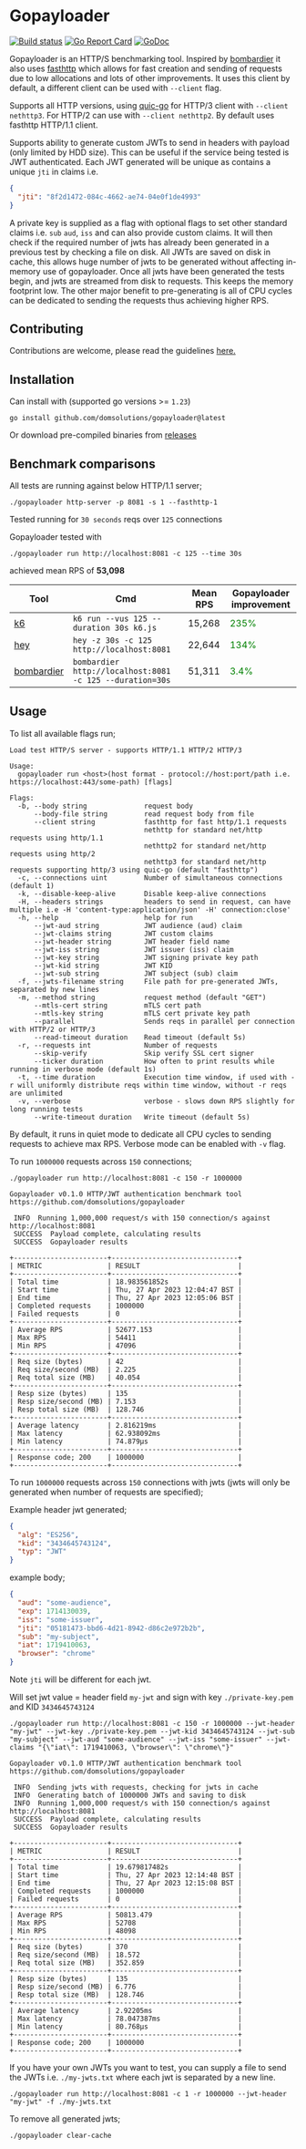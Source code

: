 # Gopayloader

[![Build status](https://github.com/domsolutions/gopayloader/actions/workflows/go.yml/badge.svg)](https://github.com/domsolutions/gopayloader/actions/workflows/go.yml)
[![Go Report Card](https://goreportcard.com/badge/github.com/domsolutions/gopayloader)](https://goreportcard.com/report/github.com/domsolutions/gopayloader)
[![GoDoc](https://godoc.org/github.com/domsolutions/gopayloader?status.svg)](http://godoc.org/github.com/domsolutions/gopayloader)

Gopayloader is an HTTP/S benchmarking tool. Inspired by [bombardier](https://github.com/codesenberg/bombardier/) it also uses [fasthttp](https://github.com/valyala/fasthttp) which allows for fast creation and sending of requests due to low allocations and lots of other improvements.
It uses this client by default, a different client can be used with `--client` flag.

Supports all HTTP versions, using [quic-go](https://github.com/quic-go/quic-go) for HTTP/3 client with `--client nethttp3`. For HTTP/2 can use  with `--client nethttp2`. By default uses fasthttp HTTP/1.1 client.

Supports ability to generate custom JWTs to send in headers with payload (only limited by HDD size). This can be useful if the service being
tested is JWT authenticated. Each JWT generated will be unique as contains a unique `jti` in claims i.e.

```json
{
  "jti": "8f2d1472-084c-4662-ae74-04e0f1de4993"
}
```

A private key is supplied as a flag with optional flags to set other standard claims i.e. `sub` `aud`, `iss` and can also provide custom claims. It will then check if the required number of jwts has already
been generated in a previous test by checking a file on disk. All JWTs are saved on disk in cache, this allows
huge number of jwts to be generated without affecting in-memory use of gopayloader. Once all jwts have been generated
the tests begin, and jwts are streamed from disk to requests. This keeps the memory footprint low. The other major benefit to pre-generating
is all of CPU cycles can be dedicated to sending the requests thus achieving higher RPS.

## Contributing

Contributions are welcome, please read the guidelines [here.](./CONTRIBUTING.md)

## Installation

Can install with (supported go versions >= `1.23`)

```shell
go install github.com/domsolutions/gopayloader@latest 
```

Or download pre-compiled binaries from [releases](https://github.com/domsolutions/gopayloader/releases)

## Benchmark comparisons

All tests are running against below HTTP/1.1 server;

```shell
./gopayloader http-server -p 8081 -s 1 --fasthttp-1
```

Tested running for `30 seconds` reqs over `125` connections

Gopayloader tested with
```shell
./gopayloader run http://localhost:8081 -c 125 --time 30s 
```

achieved mean RPS of **53,098**

| Tool                                                     | Cmd                                                      | Mean RPS | Gopayloader improvement               |
|----------------------------------------------------------|----------------------------------------------------------|----------|---------------------------------------|
| [k6](https://github.com/grafana/k6)                      | `k6 run --vus 125 --duration 30s k6.js`                  | 15,268   | <span style="color:green">235%</span> |
| [hey](https://github.com/rakyll/hey)                     | `hey -z 30s -c 125 http://localhost:8081`                | 22,644   | <span style="color:green">134%</span> |
| [bombardier](https://github.com/codesenberg/bombardier/) | `bombardier http://localhost:8081 -c 125 --duration=30s` | 51,311   | <span style="color:green">3.4%</span> |


## Usage

To list all available flags run;

```shell
Load test HTTP/S server - supports HTTP/1.1 HTTP/2 HTTP/3

Usage:
  gopayloader run <host>(host format - protocol://host:port/path i.e. https://localhost:443/some-path) [flags]

Flags:
  -b, --body string              request body
      --body-file string         read request body from file
      --client string            fasthttp for fast http/1.1 requests
                                 nethttp for standard net/http requests using http/1.1
                                 nethttp2 for standard net/http requests using http/2
                                 nethttp3 for standard net/http requests supporting http/3 using quic-go (default "fasthttp")
  -c, --connections uint         Number of simultaneous connections (default 1)
  -k, --disable-keep-alive       Disable keep-alive connections
  -H, --headers strings          headers to send in request, can have multiple i.e -H 'content-type:application/json' -H' connection:close'
  -h, --help                     help for run
      --jwt-aud string           JWT audience (aud) claim
      --jwt-claims string        JWT custom claims
      --jwt-header string        JWT header field name
      --jwt-iss string           JWT issuer (iss) claim
      --jwt-key string           JWT signing private key path
      --jwt-kid string           JWT KID
      --jwt-sub string           JWT subject (sub) claim
  -f, --jwts-filename string     File path for pre-generated JWTs, separated by new lines
  -m, --method string            request method (default "GET")
      --mtls-cert string         mTLS cert path
      --mtls-key string          mTLS cert private key path
      --parallel                 Sends reqs in parallel per connection with HTTP/2 or HTTP/3
      --read-timeout duration    Read timeout (default 5s)
  -r, --requests int             Number of requests
      --skip-verify              Skip verify SSL cert signer
      --ticker duration          How often to print results while running in verbose mode (default 1s)
  -t, --time duration            Execution time window, if used with -r will uniformly distribute reqs within time window, without -r reqs are unlimited
  -v, --verbose                  verbose - slows down RPS slightly for long running tests
      --write-timeout duration   Write timeout (default 5s)

```

By default, it runs in quiet mode to dedicate all CPU cycles to sending requests to achieve max RPS. Verbose
mode can be enabled with `-v` flag.

To run `1000000` requests across `150` connections;

```shell
./gopayloader run http://localhost:8081 -c 150 -r 1000000 

Gopayloader v0.1.0 HTTP/JWT authentication benchmark tool 
https://github.com/domsolutions/gopayloader

 INFO  Running 1,000,000 request/s with 150 connection/s against http://localhost:8081
 SUCCESS  Payload complete, calculating results
 SUCCESS  Gopayloader results 

+-----------------------+-------------------------------+
| METRIC                | RESULT                        |
+-----------------------+-------------------------------+
| Total time            | 18.983561852s                 |
| Start time            | Thu, 27 Apr 2023 12:04:47 BST |
| End time              | Thu, 27 Apr 2023 12:05:06 BST |
| Completed requests    | 1000000                       |
| Failed requests       | 0                             |
+-----------------------+-------------------------------+
| Average RPS           | 52677.153                     |
| Max RPS               | 54411                         |
| Min RPS               | 47096                         |
+-----------------------+-------------------------------+
| Req size (bytes)      | 42                            |
| Req size/second (MB)  | 2.225                         |
| Req total size (MB)   | 40.054                        |
+-----------------------+-------------------------------+
| Resp size (bytes)     | 135                           |
| Resp size/second (MB) | 7.153                         |
| Resp total size (MB)  | 128.746                       |
+-----------------------+-------------------------------+
| Average latency       | 2.816219ms                    |
| Max latency           | 62.938092ms                   |
| Min latency           | 74.879µs                      |
+-----------------------+-------------------------------+
| Response code; 200    | 1000000                       |
+-----------------------+-------------------------------+
```

To run `1000000` requests across `150` connections with jwts (jwts will only be generated when number of requests are specified);

Example header jwt generated;

```json
{
  "alg": "ES256",
  "kid": "3434645743124",
  "typ": "JWT"
}
```

example body;

```json
{
  "aud": "some-audience",
  "exp": 1714130039,
  "iss": "some-issuer",
  "jti": "05181473-bbd6-4d21-8942-d86c2e972b2b",
  "sub": "my-subject",
  "iat": 1719410063,
  "browser": "chrome"
}
```

Note `jti` will be different for each jwt.

Will set jwt value = header field `my-jwt` and sign with key `./private-key.pem` and KID `3434645743124`

`./gopayloader run http://localhost:8081 -c 150 -r 1000000 --jwt-header "my-jwt" --jwt-key ./private-key.pem --jwt-kid 3434645743124 --jwt-sub "my-subject" --jwt-aud "some-audience" --jwt-iss "some-issuer" --jwt-claims "{\"iat\": 1719410063, \"browser\": \"chrome\"}"`

```shell
Gopayloader v0.1.0 HTTP/JWT authentication benchmark tool 
https://github.com/domsolutions/gopayloader

 INFO  Sending jwts with requests, checking for jwts in cache
 INFO  Generating batch of 1000000 JWTs and saving to disk
 INFO  Running 1,000,000 request/s with 150 connection/s against http://localhost:8081
 SUCCESS  Payload complete, calculating results
 SUCCESS  Gopayloader results 

+-----------------------+-------------------------------+
| METRIC                | RESULT                        |
+-----------------------+-------------------------------+
| Total time            | 19.679817482s                 |
| Start time            | Thu, 27 Apr 2023 12:14:48 BST |
| End time              | Thu, 27 Apr 2023 12:15:08 BST |
| Completed requests    | 1000000                       |
| Failed requests       | 0                             |
+-----------------------+-------------------------------+
| Average RPS           | 50813.479                     |
| Max RPS               | 52708                         |
| Min RPS               | 48098                         |
+-----------------------+-------------------------------+
| Req size (bytes)      | 370                           |
| Req size/second (MB)  | 18.572                        |
| Req total size (MB)   | 352.859                       |
+-----------------------+-------------------------------+
| Resp size (bytes)     | 135                           |
| Resp size/second (MB) | 6.776                         |
| Resp total size (MB)  | 128.746                       |
+-----------------------+-------------------------------+
| Average latency       | 2.92205ms                     |
| Max latency           | 78.047387ms                   |
| Min latency           | 80.768µs                      |
+-----------------------+-------------------------------+
| Response code; 200    | 1000000                       |
+-----------------------+-------------------------------+
```

If you have your own JWTs you want to test, you can supply a file to send the JWTs i.e. `./my-jwts.txt` where each jwt is separated by a new line.

```shell
./gopayloader run http://localhost:8081 -c 1 -r 1000000 --jwt-header "my-jwt" -f ./my-jwts.txt
```


To remove all generated jwts;

```shell
./gopayloader clear-cache 
```
